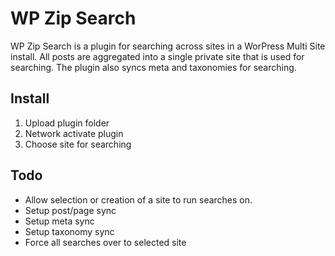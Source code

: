 # WP Zip Search
WP Zip Search is a plugin for searching across sites in a WorPress Multi Site install. All posts are aggregated into a single private site that is used for searching. The plugin also syncs meta and taxonomies for searching.

## Install
1. Upload plugin folder
2. Network activate plugin
3. Choose site for searching

## Todo
* Allow selection or creation of a site to run searches on.
* Setup post/page sync
* Setup meta sync
* Setup taxonomy sync
* Force all searches over to selected site